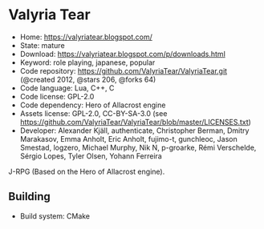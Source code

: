 # Valyria Tear

- Home: https://valyriatear.blogspot.com/
- State: mature
- Download: https://valyriatear.blogspot.com/p/downloads.html
- Keyword: role playing, japanese, popular
- Code repository: https://github.com/ValyriaTear/ValyriaTear.git (@created 2012, @stars 206, @forks 64)
- Code language: Lua, C++, C
- Code license: GPL-2.0
- Code dependency: Hero of Allacrost engine
- Assets license: GPL-2.0, CC-BY-SA-3.0 (see https://github.com/ValyriaTear/ValyriaTear/blob/master/LICENSES.txt)
- Developer: Alexander Kjäll, authenticate, Christopher Berman, Dmitry Marakasov, Emma Anholt, Eric Anholt, fujimo-t, gunchleoc, Jason Smestad, logzero, Michael Murphy, Nik N, p-groarke, Rémi Verschelde, Sérgio Lopes, Tyler Olsen, Yohann Ferreira

J-RPG (Based on the Hero of Allacrost engine).

## Building

- Build system: CMake
